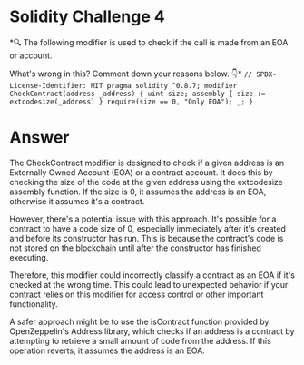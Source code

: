 # Solidity Challenge 4
*🔍 The following modifier is used to check if the call is made from an EOA or account.

 What's wrong in this? Comment down your reasons below. 👇*
 `// SPDX-License-Identifier: MIT
pragma solidity ^0.8.7;
modifier CheckContract(address _address) {
    uint size;
    assembly {
        size := extcodesize(_address)
    }
    require(size == 0, "Only EOA");
    _;
}
 `
# Answer
The CheckContract modifier is designed to check if a given address is an Externally Owned Account (EOA) or a contract account. It does this by checking the size of the code at the given address using the extcodesize assembly function. If the size is 0, it assumes the address is an EOA, otherwise it assumes it's a contract.

However, there's a potential issue with this approach. It's possible for a contract to have a code size of 0, especially immediately after it's created and before its constructor has run. This is because the contract's code is not stored on the blockchain until after the constructor has finished executing.

Therefore, this modifier could incorrectly classify a contract as an EOA if it's checked at the wrong time. This could lead to unexpected behavior if your contract relies on this modifier for access control or other important functionality.

A safer approach might be to use the isContract function provided by OpenZeppelin's Address library, which checks if an address is a contract by attempting to retrieve a small amount of code from the address. If this operation reverts, it assumes the address is an EOA.